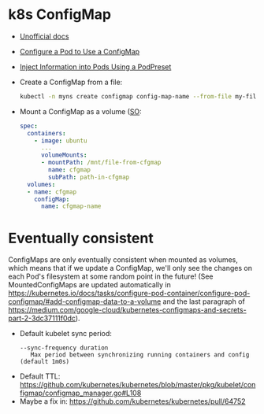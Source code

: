 # k8s ConfigMap

* [Unofficial docs](https://unofficial-kubernetes.readthedocs.io/en/latest/tasks/configure-pod-container/configmap/)
* [Configure a Pod to Use a ConfigMap](https://kubernetes.io/docs/tasks/configure-pod-container/configure-pod-configmap/)

* [Inject Information into Pods Using a PodPreset](https://kubernetes.io/docs/tasks/inject-data-application/podpreset/)

* Create a ConfigMap from a file:

    ```bash
    kubectl -n myns create configmap config-map-name --from-file my-file
    ```
    
* Mount a ConfigMap as a volume ([SO](https://stackoverflow.com/a/39479928/125246):

    ```yaml
    spec:
      containers:
        - image: ubuntu
          ...
          volumeMounts:
          - mountPath: /mnt/file-from-cfgmap
            name: cfgmap
            subPath: path-in-cfgmap
      volumes:
      - name: cfgmap
        configMap:
          name: cfgmap-name      
    ```

# Eventually consistent

ConfigMaps are only eventually consistent when mounted as volumes, which means that if we update a ConfigMap, we'll only see the changes on each Pod's filesystem at some random point in the future!  (See MountedConfigMaps are updated automatically in <https://kubernetes.io/docs/tasks/configure-pod-container/configure-pod-configmap/#add-configmap-data-to-a-volume> and the last paragraph of <https://medium.com/google-cloud/kubernetes-configmaps-and-secrets-part-2-3dc37111f0dc>).

* Default kubelet sync period:
    ```
    --sync-frequency duration
       Max period between synchronizing running containers and config (default 1m0s)
   ```
* Default TTL: <https://github.com/kubernetes/kubernetes/blob/master/pkg/kubelet/configmap/configmap_manager.go#L108>
* Maybe a fix in: <https://github.com/kubernetes/kubernetes/pull/64752>